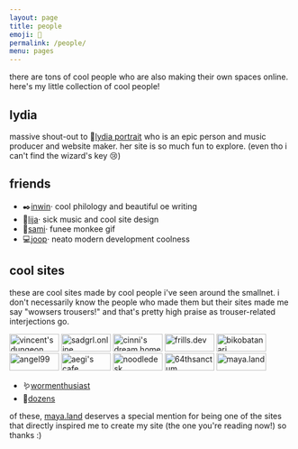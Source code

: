 ```yaml
---
layout: page
title: people
emoji: 💚
permalink: /people/
menu: pages
---
```

there are tons of cool people who are also making their own spaces online. here's my little collection of cool people!

## lydia
massive shout-out to 🎷[lydia portrait](https://lyd.city/) who is an epic person and music producer and website maker. her site is so much fun to explore. (even tho i can't find the wizard's key 😢)

## friends
* ✒️[inwin](https://ingwine.neocities.org)· cool philology and beautiful oe writing
* 🍙[lija](https://lija.neocities.org/)· sick music and cool site design
* 🐒[sami](https://yint.neocities.org/)· funee monkee gif
* 💻️[joop](http://joop.kiefte.eu/)· neato modern development coolness

## cool sites
these are cool sites made by cool people i've seen around the smallnet. i don't necessarily know the people who made them but their sites made me say "wowsers trousers!" and that's pretty high praise as trouser-related interjections go.

<div class="badge-grid" markdown="0">
    <a href="https://vincentsdungeon.com"><img src="{% link /assets/images/88x31/vincent_88x31.gif %}" width="88" height="31" alt="vincent's dungeon"></a>
    <a href="https://sadgrl.online"><img src="{% link /assets/images/88x31/sadgrl_88x31.gif %}" width="88" height="31" alt="sadgrl.online"></a>
    <a href="https://cinni.net"><img src="{% link /assets/images/88x31/cinni_88x31.gif %}" width="88" height="31" alt="cinni's dream home"></a>
    <a href="https://frills.dev"><img src="{% link /assets/images/88x31/frills_dev_88x31.png %}" width="88" height="31" alt="frills.dev"></a>
    <a href="https://bikobatanari.art"><img src="{% link /assets/images/88x31/bikobatanari_88x31.gif %}" width="88" height="31" alt="bikobatanari"></a>
    <a href="https://angel99.neocities.org/"><img src="{% link /assets/images/88x31/angel_88x31.gif %}" width="88" height="31" alt="angel99"></a>
    <a href="https://aegi.neocities.org/"><img src="{% link /assets/images/88x31/aegi_88x31.gif %}" width="88" height="31" alt="aegi's cafe"></a>
    <a href="https://noodledesk.net/"><img src="{% link /assets/images/88x31/noodledesk_88x31.gif %}" width="88" height="31" alt="noodledesk"></a>
    <a href="https://the64thsanctum.net/"><img src="{% link /assets/images/88x31/64thsanctum_88x31.gif %}" width="88" height="31" alt="64thsanctum"></a>
    <a href="https://maya.land/"><img src="{% link /assets/images/88x31/maya_land_88x31.png %}" width="88" height="31" alt="maya.land"></a>
</div>

* 🪱[wormenthusiast](https://wormenthusiast.neocities.org/)
* 👋[dozens](https://tilde.town/~dozens/)

of these, [maya.land](https://maya.land) deserves a special mention for being one of the sites that directly inspired me to create my site (the one you're reading now!) so thanks :)